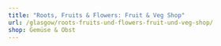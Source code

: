 ```yaml
---
title: "Roots, Fruits & Flowers: Fruit & Veg Shop"
url: /glasgow/roots-fruits-und-flowers-fruit-und-veg-shop/
shop: Gemüse & Obst
---
```


